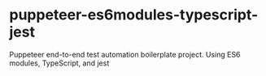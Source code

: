 # puppeteer-es6modules-typescript-jest
Puppeteer end-to-end test automation boilerplate project. Using ES6 modules, TypeScript, and jest

